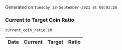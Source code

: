 Generated on `Tuesday 28-September-2021 at 00:03:28`

### Current to Target Coin Ratio
`current_coin_ratio.sh`

Date|Current|Target|Ratio
---|---|---|---
